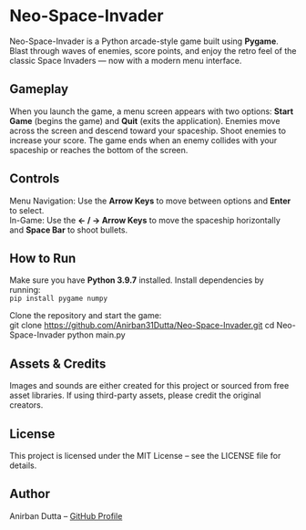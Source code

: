 # Neo-Space-Invader

Neo-Space-Invader is a Python arcade-style game built using **Pygame**. Blast through waves of enemies, score points, and enjoy the retro feel of the classic Space Invaders — now with a modern menu interface.

## Gameplay
When you launch the game, a menu screen appears with two options: **Start Game** (begins the game) and **Quit** (exits the application). Enemies move across the screen and descend toward your spaceship. Shoot enemies to increase your score. The game ends when an enemy collides with your spaceship or reaches the bottom of the screen.

## Controls
Menu Navigation: Use the **Arrow Keys** to move between options and **Enter** to select.  
In-Game: Use the **← / → Arrow Keys** to move the spaceship horizontally and **Space Bar** to shoot bullets.

## How to Run
Make sure you have **Python 3.9.7** installed. Install dependencies by running:  
`pip install pygame numpy`  

Clone the repository and start the game:  
git clone https://github.com/Anirban31Dutta/Neo-Space-Invader.git
cd Neo-Space-Invader
python main.py


## Assets & Credits
Images and sounds are either created for this project or sourced from free asset libraries. If using third-party assets, please credit the original creators.

## License
This project is licensed under the MIT License – see the LICENSE file for details.

## Author
Anirban Dutta – [GitHub Profile](https://github.com/Anirban31Dutta)
